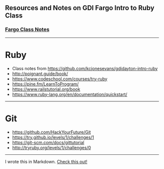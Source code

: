 ## Resources and Notes on GDI Fargo Intro to Ruby Class
### [Fargo Class Notes](https://kaileeagray.github.io/ruby_gdi_fargo/)
---
# Ruby
+ Class notes from https://github.com/kcjonesevans/gdidayton-intro-ruby
+ http://poignant.guide/book/
+ https://www.codeschool.com/courses/try-ruby
+ https://pine.fm/LearnToProgram/
+ https://www.railstutorial.org/book
+ https://www.ruby-lang.org/en/documentation/quickstart/
---
# Git
+ https://github.com/HackYourFuture/Git
+ https://try.github.io/levels/1/challenges/1
+ https://git-scm.com/docs/gittutorial
+ http://tryruby.org/levels/1/challenges/0
---
I wrote this in Markdown. [Check this out!](https://github.com/adam-p/markdown-here/wiki/Markdown-Cheatsheet)

